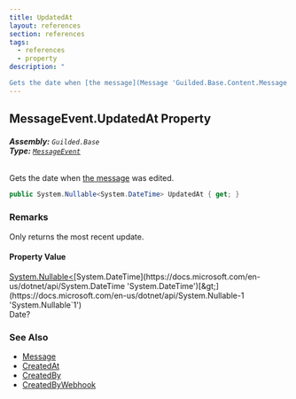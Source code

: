 ```yaml
---
title: UpdatedAt
layout: references
section: references
tags:
  - references
  - property
description: "

Gets the date when [the message](Message 'Guilded.Base.Content.Message') was edited."
---
```


## MessageEvent.UpdatedAt Property
###### **Assembly:** `Guilded.Base`<br/>**Type:** [`MessageEvent`](MessageEvent 'Guilded.Base.Events.MessageEvent')

Gets the date when [the message](Message 'Guilded.Base.Content.Message') was edited.

```csharp
public System.Nullable<System.DateTime> UpdatedAt { get; }
```

### Remarks
  
Only returns the most recent update.

#### Property Value
[System.Nullable&lt;](https://docs.microsoft.com/en-us/dotnet/api/System.Nullable-1 'System.Nullable`1')[System.DateTime](https://docs.microsoft.com/en-us/dotnet/api/System.DateTime 'System.DateTime')[&gt;](https://docs.microsoft.com/en-us/dotnet/api/System.Nullable-1 'System.Nullable`1')  
Date?

### See Also
- [Message](Message 'Guilded.Base.Content.Message')
- [CreatedAt](ChannelContent_TId,TServer_.CreatedAt 'Guilded.Base.Content.ChannelContent<TId,TServer>.CreatedAt')
- [CreatedBy](ChannelContent_TId,TServer_.CreatedBy 'Guilded.Base.Content.ChannelContent<TId,TServer>.CreatedBy')
- [CreatedByWebhook](Message.CreatedByWebhook 'Guilded.Base.Content.Message.CreatedByWebhook')